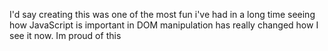 I'd say creating this was one of the most fun i've had in a long time seeing how JavaScript is important in DOM manipulation has really changed how I see it now. Im proud of this

